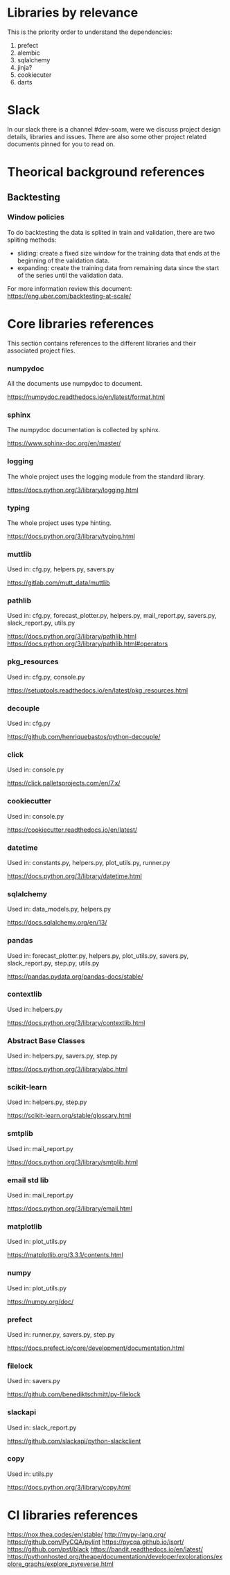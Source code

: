# Libraries by relevance
This is the priority order to understand the dependencies:

 1. prefect
 2. alembic
 3. sqlalchemy
 4. jinja?
 5. cookiecuter
 6. darts

[//comment]: # (TODO: Ask Pedro to improve the background documents
 with the knowledge learned from delver)

# Slack
In our slack there is a channel #dev-soam, were we discuss project design
details, libraries and issues. There are also some other project related
documents pinned for you to read on.


# Theorical background references

## Backtesting
### Window policies
To do backtesting the data is splited in train and validation, there are two spliting
methods:
 - sliding: create a fixed size window for the training data that ends at the beginning
 of the validation data.
 - expanding: create the training data from remaining data since the start of the series
 until the validation data.

For more information review this document: https://eng.uber.com/backtesting-at-scale/

# Core libraries references
This section contains references to the different libraries and their
associated project files.

### numpydoc
All the documents use numpydoc to document.

https://numpydoc.readthedocs.io/en/latest/format.html

### sphinx
The numpydoc documentation is collected by sphinx.

https://www.sphinx-doc.org/en/master/

### logging
The whole project uses the logging module from the standard library.

https://docs.python.org/3/library/logging.html

### typing
The whole project uses type hinting.

https://docs.python.org/3/library/typing.html


### muttlib
Used in: cfg.py, helpers.py, savers.py

https://gitlab.com/mutt_data/muttlib

### pathlib
Used in: cfg.py, forecast_plotter.py, helpers.py, mail_report.py, savers.py,
slack_report.py, utils.py

https://docs.python.org/3/library/pathlib.html
https://docs.python.org/3/library/pathlib.html#operators


### pkg_resources
Used in: cfg.py, console.py

https://setuptools.readthedocs.io/en/latest/pkg_resources.html


### decouple
Used in: cfg.py

https://github.com/henriquebastos/python-decouple/

### click
Used in: console.py

https://click.palletsprojects.com/en/7.x/


### cookiecutter
Used in: console.py

https://cookiecutter.readthedocs.io/en/latest/

### datetime
Used in: constants.py, helpers.py, plot_utils.py, runner.py

https://docs.python.org/3/library/datetime.html



### sqlalchemy
Used in: data_models.py, helpers.py

https://docs.sqlalchemy.org/en/13/


### pandas
Used in: forecast_plotter.py, helpers.py, plot_utils.py, savers.py,
slack_report.py, step.py, utils.py

https://pandas.pydata.org/pandas-docs/stable/

### contextlib
Used in: helpers.py

https://docs.python.org/3/library/contextlib.html


### Abstract Base Classes
Used in: helpers.py, savers.py, step.py

https://docs.python.org/3/library/abc.html

### scikit-learn
Used in: helpers.py, step.py

https://scikit-learn.org/stable/glossary.html

### smtplib
Used in: mail_report.py

https://docs.python.org/3/library/smtplib.html

### email std lib
Used in: mail_report.py

https://docs.python.org/3/library/email.html


### matplotlib
Used in: plot_utils.py

https://matplotlib.org/3.3.1/contents.html

### numpy
Used in: plot_utils.py

https://numpy.org/doc/

### prefect
Used in: runner.py, savers.py, step.py

https://docs.prefect.io/core/development/documentation.html

### filelock
Used in: savers.py

https://github.com/benediktschmitt/py-filelock

### slackapi
Used in: slack_report.py


https://github.com/slackapi/python-slackclient

### copy
Used in: utils.py

https://docs.python.org/3/library/copy.html

# CI libraries references

https://nox.thea.codes/en/stable/
http://mypy-lang.org/
https://github.com/PyCQA/pylint
https://pycqa.github.io/isort/
https://github.com/psf/black
https://bandit.readthedocs.io/en/latest/
https://pythonhosted.org/theape/documentation/developer/explorations/explore_graphs/explore_pyreverse.html